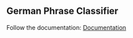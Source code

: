## German Phrase Classifier

Follow the documentation:
[Documentation](https://github.com/Encore7/TextClassifier/blob/main/Documentaion.pdf)

